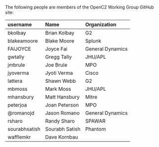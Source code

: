The following people are members of the OpenC2 Working Group GitHub site:

username | Name         | Organization
:-----   | :-----       | :-----
bkolbay | Brian Kolbay | G2
blakeamoore | Blake Moore | Splunk
FAIJOYCE | Joyce Fai | General Dynamics
gwtally | Gregg Tally | JHU/APL
jmbrule | Joe Brule | MPO
jyoverma | Jyoti Verma | Cisco
lattera | Shawn Webb | G2
mbmoss | Mark Moss | JHU/APL
mhansbury | Matt Hansbury | Mitre
peterjoa | Joan Peterson | MPO
@romanojd | Jason Romano | General Dynamics
rsharo | Randy Sharo | SPAWAR
sourabhsatish | Sourabh Satish | Phantom
wafflemkr | Dave Kornbau |
